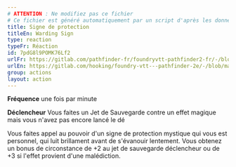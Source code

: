 ```yaml
---
# ATTENTION : Ne modifiez pas ce fichier
# Ce fichier est généré automatiquement par un script d'après les données du module Foundry VTT officiel et de sa traduction
title: Signe de protection
titleEn: Warding Sign
type: reaction
typeFr: Réaction
id: 7pdG8l9POMK76Lf2
urlFr: https://gitlab.com/pathfinder-fr/foundryvtt-pathfinder2-fr/-/blob/master/data/actions/7pdG8l9POMK76Lf2.htm
urlEn: https://gitlab.com/hooking/foundry-vtt---pathfinder-2e/-/blob/master/packs/data/actions.db/warding-sign.json
group: actions
layout: action
---
```

**Fréquence** une fois par minute

**Déclencheur** Vous faites un Jet de Sauvegarde contre un effet magique mais vous n'avez pas encore lancé le dé

Vous faites appel au pouvoir d'un signe de protection mystique qui vous est personnel, qui luit brillament avant de s'évanouir lentement. Vous obtenez un bonus de circonstance de +2 au jet de sauvegarde déclencheur ou de +3 si l'effet provient d'une malédiction.



